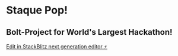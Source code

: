 # Staque Pop!
## Bolt-Project for World's Largest Hackathon!

[Edit in StackBlitz next generation editor ⚡️](https://stackblitz.com/~/github.com/donvito/bolt-prodline)
